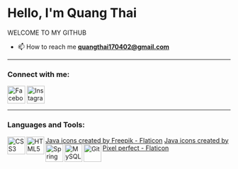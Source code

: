 # Hello, I'm Quang Thai

WELCOME TO MY GITHUB

- 📫 How to reach me **quangthai170402@gmail.com**

---

### Connect with me:

<a href="[https://www.facebook.com/yourprofile](https://www.facebook.com/thainq1704/)" target="blank"><img align="center" src="https://cdn.jsdelivr.net/npm/simple-icons@v3/icons/facebook.svg" alt="Facebook" height="40" width="40" /></a>
<a href="[https://www.instagram.com/yourprofile](https://www.instagram.com/thai.nq_/)" target="blank"><img align="center" src="https://cdn.jsdelivr.net/npm/simple-icons@v3/icons/instagram.svg" alt="Instagram" height="40" width="40" /></a>

---

### Languages and Tools:

<img align="left" alt="CSS3" width="40px" src="https://cdn.jsdelivr.net/npm/simple-icons@v3/icons/css3.svg" />
<img align="left" alt="HTML5" width="40px" src="https://cdn.jsdelivr.net/npm/simple-icons@v3/icons/html5.svg" />
<a href="https://www.flaticon.com/free-icons/java" title="java icons">Java icons created by Freepik - Flaticon</a>
<a href="https://www.flaticon.com/free-icons/java" title="java icons">Java icons created by Pixel perfect - Flaticon</a>
<img align="left" alt="Spring" width="40px" src="https://cdn.jsdelivr.net/npm/simple-icons@v3/icons/laravel.svg" />
<img align="left" alt="MySQL" width="40px" src="https://cdn.jsdelivr.net/npm/simple-icons@v3/icons/mysql.svg" />
<img align="left" alt="Git" width="40px" src="https://cdn.jsdelivr.net/npm/simple-icons@v3/icons/git.svg" />


<br /><br />

